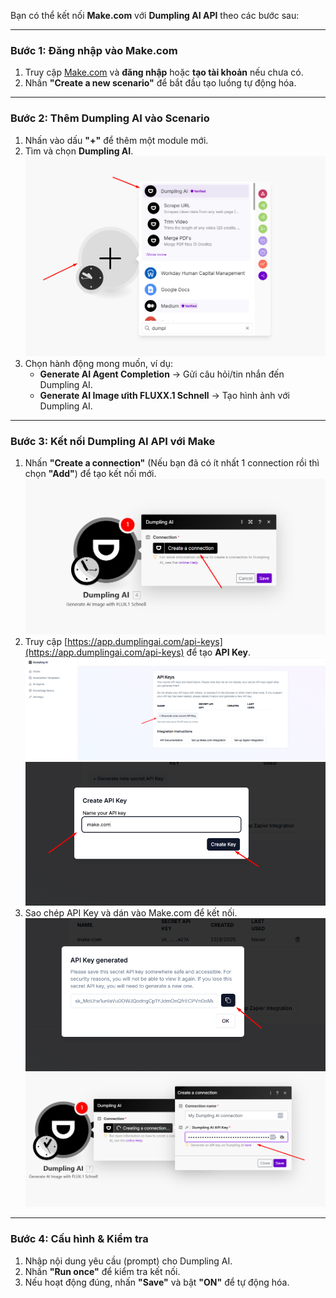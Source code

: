 Bạn có thể kết nối **Make.com** với **Dumpling AI API** theo các bước sau:

---

### **Bước 1: Đăng nhập vào Make.com**  
1. Truy cập [Make.com](https://www.make.com/) và **đăng nhập** hoặc **tạo tài khoản** nếu chưa có.  
2. Nhấn **"Create a new scenario"** để bắt đầu tạo luồng tự động hóa.  

---

### **Bước 2: Thêm Dumpling AI vào Scenario**  
1. Nhấn vào dấu **"+"** để thêm một module mới.  
2. Tìm và chọn **Dumpling AI**.  
![make-connection-dumpling-ai-01](../images/make-connection-dumpling-ai-01.png)
3. Chọn hành động mong muốn, ví dụ:  
   - **Generate AI Agent Completion** → Gửi câu hỏi/tin nhắn đến Dumpling AI.  
   - **Generate AI Image ưith FLUXX.1 Schnell** → Tạo hình ảnh với Dumpling AI.  

---

### **Bước 3: Kết nối Dumpling AI API với Make**  
1. Nhấn **"Create a connection"** (Nếu bạn đã có ít nhất 1 connection rồi thì chọn **"Add"**) để tạo kết nối mới.  
![make-connection-dumpling-ai-02](../images/make-connection-dumpling-ai-02.png)
2. Truy cập [https://app.dumplingai.com/api-keys](https://app.dumplingai.com/api-keys) để tạo **API Key**.
![make-connection-dumpling-ai-03](../images/make-connection-dumpling-ai-03.png)
![make-connection-dumpling-ai-04](../images/make-connection-dumpling-ai-04.png)
3. Sao chép API Key và dán vào Make.com để kết nối.  
![make-connection-dumpling-ai-05](../images/make-connection-dumpling-ai-05.png)
![make-connection-dumpling-ai-06](../images/make-connection-dumpling-ai-06.png)

---

### **Bước 4: Cấu hình & Kiểm tra**  
1. Nhập nội dung yêu cầu (prompt) cho Dumpling AI.  
2. Nhấn **"Run once"** để kiểm tra kết nối.  
3. Nếu hoạt động đúng, nhấn **"Save"** và bật **"ON"** để tự động hóa.  
